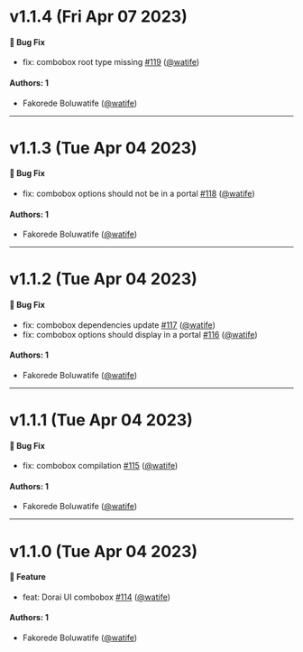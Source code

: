 # v1.1.4 (Fri Apr 07 2023)

#### 🐛 Bug Fix

- fix: combobox root type missing [#119](https://github.com/watife/dorai-ui/pull/119) ([@watife](https://github.com/watife))

#### Authors: 1

- Fakorede Boluwatife ([@watife](https://github.com/watife))

---

# v1.1.3 (Tue Apr 04 2023)

#### 🐛 Bug Fix

- fix: combobox options should not be in a portal [#118](https://github.com/watife/dorai-ui/pull/118) ([@watife](https://github.com/watife))

#### Authors: 1

- Fakorede Boluwatife ([@watife](https://github.com/watife))

---

# v1.1.2 (Tue Apr 04 2023)

#### 🐛 Bug Fix

- fix: combobox dependencies update [#117](https://github.com/watife/dorai-ui/pull/117) ([@watife](https://github.com/watife))
- fix: combobox options should display in a portal [#116](https://github.com/watife/dorai-ui/pull/116) ([@watife](https://github.com/watife))

#### Authors: 1

- Fakorede Boluwatife ([@watife](https://github.com/watife))

---

# v1.1.1 (Tue Apr 04 2023)

#### 🐛 Bug Fix

- fix: combobox compilation [#115](https://github.com/watife/dorai-ui/pull/115) ([@watife](https://github.com/watife))

#### Authors: 1

- Fakorede Boluwatife ([@watife](https://github.com/watife))

---

# v1.1.0 (Tue Apr 04 2023)

#### 🚀 Feature

- feat: Dorai UI combobox [#114](https://github.com/watife/dorai-ui/pull/114) ([@watife](https://github.com/watife))

#### Authors: 1

- Fakorede Boluwatife ([@watife](https://github.com/watife))
